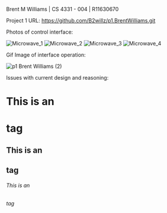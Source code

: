 Brent M Williams | CS 4331 - 004 | R11630670

Project 1 URL: https://github.com/B2willz/p1.BrentWilliams.git

Photos of control interface:

![Microwave_1](https://user-images.githubusercontent.com/55467685/108459988-47e9ac80-723d-11eb-956e-46e6f172bce0.jpg)
![Microwave_2](https://user-images.githubusercontent.com/55467685/108460046-6d76b600-723d-11eb-9e44-67ed240a8fbd.jpg)
![Microwave_3](https://user-images.githubusercontent.com/55467685/108460050-6fd91000-723d-11eb-935f-049ca8fbdbb6.jpg)
![Microwave_4](https://user-images.githubusercontent.com/55467685/108460057-723b6a00-723d-11eb-9eea-1941caccd66e.jpg)


Gif Image of interface operation:

![p1 Brent Williams (2)](https://user-images.githubusercontent.com/55467685/108638984-a68a7280-7457-11eb-83db-db82eb548b78.gif)



Issues with current design and reasoning:

# This is an <h1> tag
## This is an <h2> tag
###### This is an <h6> tag

